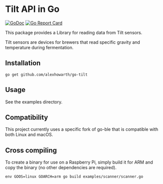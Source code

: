 # Tilt API in Go

[![GoDoc](https://godoc.org/github.com/alexhowarth/go-tilt?status.svg)](https://pkg.go.dev/github.com/alexhowarth/go-tilt)
[![Go Report Card](https://goreportcard.com/badge/go-ble/ble)](https://goreportcard.com/report/github.com/alexhowarth/go-tilt)

This package provides a Library for reading data from Tilt sensors.

Tilt sensors are devices for brewers that read specific gravity and temperature during fermentation.

## Installation

~~~~
go get github.com/alexhowarth/go-tilt
~~~~

## Usage

See the examples directory.

## Compatibility

This project currently uses a specific fork of go-ble that is compatible with both Linux and macOS.

## Cross compiling

To create a binary for use on a Raspberry Pi, simply build it for ARM and copy the binary (no other dependencies are required).

~~~~
env GOOS=linux GOARCH=arm go build examples/scanner/scanner.go
~~~~
